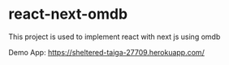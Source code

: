 # react-next-omdb
This project is used to implement react with next js using omdb 

Demo App:
https://sheltered-taiga-27709.herokuapp.com/
